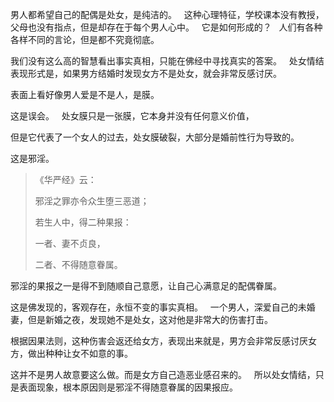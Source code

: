 男人都希望自己的配偶是处女，是纯洁的。
&nbsp;
这种心理特征，学校课本没有教授，父母也没有指点，但是却存在于每个男人心中。
&nbsp;
它是如何形成的？
&nbsp;
人们有各种各样不同的言论，但是都不究竟彻底。

我们没有这么高的智慧看出事实真相，只能在佛经中寻找真实的答案。
&nbsp;
处女情结表现形式是，如果男方结婚时发现女方不是处女，就会非常反感讨厌。

表面上看好像男人爱是不是人，是膜。

这是误会。
&nbsp;
处女膜只是一张膜，它本身并没有任何意义价值，

但是它代表了一个女人的过去，处女膜破裂，大部分是婚前性行为导致的。

这是邪淫。

> 《华严经》云：
> 
> 邪淫之罪亦令众生堕三恶道；
> 
> 若生人中，得二种果报：
> 
> 一者、妻不贞良，
> 
> 二者、不得随意眷属。

邪淫的果报之一是得不到随顺自己意愿，让自己心满意足的配偶眷属。

这是佛发现的，客观存在，永恒不变的事实真相。
&nbsp;
一个男人，深爱自己的未婚妻，但是新婚之夜，发现她不是处女，这对他是非常大的伤害打击。

根据因果法则，这种伤害会返还给女方，表现出来就是，男方会非常反感讨厌女方，做出种种让女不如意的事。

这并不是男人故意要这么做。而是女方自己造恶业感召来的。
&nbsp;
所以处女情结，只是表面现象，根本原因则是邪淫不得随意眷属的因果报应。